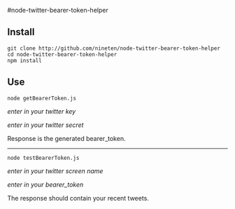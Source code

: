 #node-twitter-bearer-token-helper

## Install
```
git clone http://github.com/nineten/node-twitter-bearer-token-helper
cd node-twitter-bearer-token-helper
npm install
```

## Use
`node getBearerToken.js`

_enter in your twitter key_

_enter in your twitter secret_

Response is the generated bearer_token.

___

`node testBearerToken.js`

_enter in your twitter screen name_

_enter in your bearer\_token_

The response should contain your recent tweets.